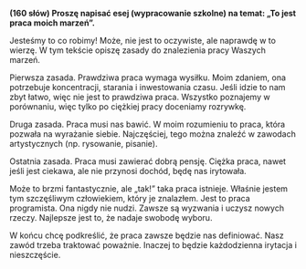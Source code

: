 **(160 słów) Proszę napisać esej (wypracowanie szkolne) na temat: „To jest praca moich marzeń”.**

Jesteśmy to co robimy!
Może, nie jest to oczywiste, ale naprawdę w to wierzę.
W tym tekście opiszę zasady do znalezienia pracy Waszych marzeń.

Pierwsza zasada.
Prawdziwa praca wymaga wysiłku.
Moim zdaniem, ona potrzebuje koncentracji, starania i inwestowania czasu.
Jeśli idzie to nam zbyt łatwo, więc nie jest to prawdziwa praca.
Wszystko poznajemy w porównaniu, więc tylko po ciężkiej pracy doceniamy rozrywkę.

Druga zasada.
Praca musi nas bawić.
W moim rozumieniu to praca, która pozwała na wyrażanie siebie.
Najczęściej, tego można znaleźć w zawodach artystycznych (np. rysowanie, pisanie).

Ostatnia zasada.
Praca musi zawierać dobrą pensję.
Ciężka praca, nawet jeśli jest ciekawa, ale nie przynosi dochód, będę nas irytowała.

Może to brzmi fantastycznie, ale „tak!” taka praca istnieje.
Właśnie jestem tym szczęśliwym człowiekiem, który je znalazłem.
Jest to praca programista.
Ona nigdy nie nudzi.
Zawsze są wyzwania i uczysz nowych rzeczy.
Najlepsze jest to, że nadaje swobodę wyboru.

W końcu chcę podkreślić, że praca zawsze będzie nas definiować.
Nasz zawód trzeba traktować poważnie.
Inaczej to będzie każdodzienna irytacja i nieszczęście.
